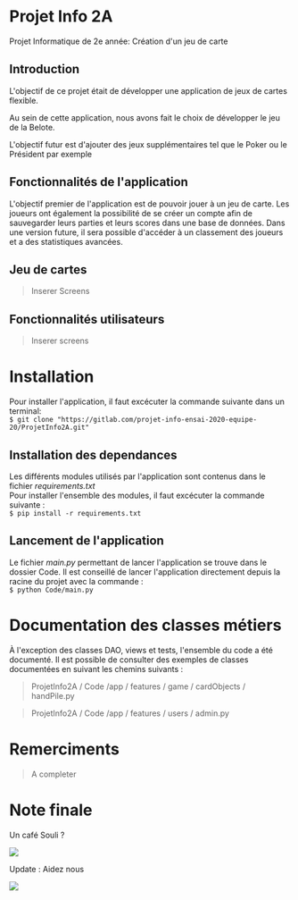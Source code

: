 # Projet Info 2A
Projet Informatique de 2e année: Création d'un jeu de carte

## Introduction 
L'objectif de ce projet était de développer une application de jeux de cartes flexible. 

Au sein de cette application, nous avons fait le choix de développer le jeu de la Belote. 

L'objectif futur est d'ajouter des jeux supplémentaires tel que le Poker ou le Président par exemple

## Fonctionnalités de l'application
L'objectif premier de l'application est de pouvoir jouer à un jeu de carte. Les joueurs ont également la possibilité de se créer un compte afin de sauvegarder leurs parties et leurs scores dans une base de données. Dans une version future, il sera possible d'accéder à un classement des joueurs et a des statistiques avancées. 

## Jeu de cartes
 > Inserer Screens

## Fonctionnalités utilisateurs 
 > Inserer screens 


# Installation 
Pour installer l'application, il faut excécuter la commande suivante dans un terminal:   
``` $ git clone "https://gitlab.com/projet-info-ensai-2020-equipe-20/ProjetInfo2A.git" ```

## Installation des dependances 
Les différents modules utilisés par l'application sont contenus dans le fichier *requirements.txt*  
Pour installer l'ensemble des modules, il faut excécuter la commande suivante :   
``` $ pip install -r requirements.txt ```
## Lancement de l'application
Le fichier *main.py* permettant de lancer l'application se trouve dans le dossier Code. Il est conseillé de lancer l'application directement depuis la racine du projet avec la commande :   
``` $ python Code/main.py ```

# Documentation des classes métiers 
À l'exception des classes DAO, views et tests, l'ensemble du code a été documenté. Il est possible de consulter des exemples de classes documentées en suivant les chemins suivants :   
> ProjetInfo2A / Code /app / features / game / cardObjects / handPile.py

> ProjetInfo2A / Code /app / features / users / admin.py

# Remerciments 
> A completer

# Note finale
Un café Souli ?

![](graphics/coffee.gif)

Update : Aidez nous

![](graphics/cat.gif)
